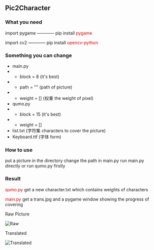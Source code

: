 ## Pic2Character ##

### What you need ###
import pygame ———— pip install <font color="#dd0000">pygame</font>

import cv2 ———— pip install <font color="#dd0000">opencv-python</font>

### Something you can change ###
+ main.py
+ + block = 8 (it's best)
+ + path = "" (path of picture)
+ + weight = [] (权重 the weight of pixel)
+ qumo.py
+ + block = 15 (it's best)
+ + weight = []
+ list.txt (字符集 characters to cover the picture)
+ Keyboard.ttf (字体 form)

### How to use ###
put a picture in the directory
change the path in main.py
run main.py directly or run qumo.py firstly

### Result ###
<font color="#dd0000">qumo.py</font>
get a new character.txt which contains weights of characters

<font color="#dd0000">main.py</font>
get a trans.jpg and a pygame window showing the progress of covering

Raw Picture

![Raw](https://github.com/Icingworld/Pic2Character/edit/main/preview/234.jpeg)

Translated

![Translated](https://github.com/Icingworld/Pic2Character/edit/main/preview/trans.jpg)
